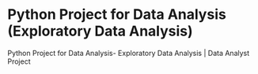 # Python Project for Data Analysis (Exploratory Data Analysis)
 Python Project for Data Analysis- Exploratory Data Analysis | Data Analyst Project
